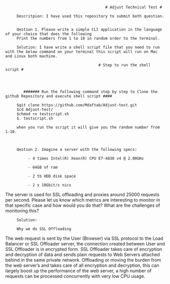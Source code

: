                                                 # Adjust Technical Test #

         Descritpion: I have used this repository to submit both question. 
         
         
         Qestion 1. Please write a simple CLI application in the language of your choice that does the following 
         Print the numbers from 1 to 10 in random order to the terminal.
         
         Solution: I have write a shell script file that you need to run with the below command on your terminal this script will run on Mac and Linux both machine. 
         
                                             # Step to run the shell script #
          
          
          
          
            ####### Run the following command step by step to Clone the github Repository and execute shell script ####
            
         $git clone https://github.com/Mdaftab/Adjust-test.git
         $cd Adjust-test/
         $chmod +x testscript.sh
         $. testscript.sh 
         
         when you run the script it will give you the random number from 1-10. 
         
         
         
         Qestion 2. Imagine a server with the following specs:

              - 4 times Intel(R) Xeon(R) CPU E7-4830 v4 @ 2.00GHz

              - 64GB of ram

              - 2 tb HDD disk space

              - 2 x 10Gbit/s nics

The server is used for SSL offloading and proxies around 25000 requests per second.
Please let us know which metrics are interesting to monitor in that specific case and how would you do that?  What are the challenges of monitoring this?


         Solution:
         
         Why we do SSL Offloading
The web request is sent by the User (Browser) via SSL protocol to the Load Balancer or SSL Offloader server, the connection created between User and SSL Offloader is in encrypted form. SSL Offloader takes care of encryption and decryption of data and sends plain requests to Web Servers attached behind in the same private network. Offloading or moving the burden from the web server’s and takes care of all encryption and decryption, this can largely boost up the performance of the web server, a high number of requests can be processed concurrently with very low CPU usage.
         
         
         

